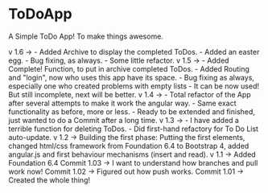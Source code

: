# ToDoApp
A Simple ToDo App! To make things awesome.



v 1.6 -> - Added Archive to display the completed ToDos.
				 - Added an easter egg.
				 - Bug fixing, as always.
				 - Some little refactor.
v 1.5 -> - Added Complete! Function, to put in archive completed ToDos.
				 - Added Routing and "login", now who uses this app have its space.
				 - Bug fixing as always, especially one who created problems with empty lists
				 - It can be now used! But still incomplete, next will be better.
v 1.4 -> - Total refactor of the App after several attempts to make it work the angular way. 
				 - Same exact functionality as before, more or less.
				 - Ready to be extended and finished, just wanted to do a Commit after a long time.
v 1.3 -> - I have added a terrible function for deleting ToDos. 
				 - Did first-hand refactory for To Do List auto-update.
v 1.2 -> Building the first phase: Putting the first elements, changed html/css framework from Foundation 6.4 to Bootstrap 4, added angular.js and first behaviour mechanisms (insert and read).
v 1.1 -> Added Foundation 6.4
Commit 1.03 -> I want to understand how branches and pull work now!
Commit 1.02 -> Figured out how push works.
Commit 1.01 -> Created the whole thing! 
